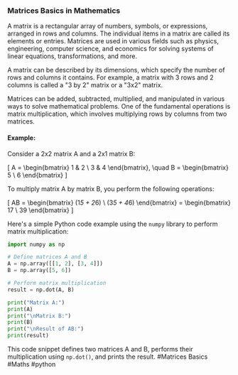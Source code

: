 ### Matrices Basics in Mathematics

A matrix is a rectangular array of numbers, symbols, or expressions, arranged in rows and columns. The individual items in a matrix are called its elements or entries. Matrices are used in various fields such as physics, engineering, computer science, and economics for solving systems of linear equations, transformations, and more.

A matrix can be described by its dimensions, which specify the number of rows and columns it contains. For example, a matrix with 3 rows and 2 columns is called a "3 by 2" matrix or a "3x2" matrix.

Matrices can be added, subtracted, multiplied, and manipulated in various ways to solve mathematical problems. One of the fundamental operations is matrix multiplication, which involves multiplying rows by columns from two matrices.

#### Example:
Consider a 2x2 matrix A and a 2x1 matrix B:

\[ 
A = \begin{bmatrix} 
1 & 2 \\
3 & 4 
\end{bmatrix}, \quad
B = \begin{bmatrix}
5 \\
6 
\end{bmatrix}
\]

To multiply matrix A by matrix B, you perform the following operations:

\[ 
AB = \begin{bmatrix} 
(1*5 + 2*6) \\
(3*5 + 4*6) 
\end{bmatrix} = \begin{bmatrix} 
17 \\
39 
\end{bmatrix}
\]

Here's a simple Python code example using the `numpy` library to perform matrix multiplication:

```python
import numpy as np

# Define matrices A and B
A = np.array([[1, 2], [3, 4]])
B = np.array([5, 6])

# Perform matrix multiplication
result = np.dot(A, B)

print("Matrix A:")
print(A)
print("\nMatrix B:")
print(B)
print("\nResult of AB:")
print(result)
```

This code snippet defines two matrices A and B, performs their multiplication using `np.dot()`, and prints the result. #Matrices Basics #Maths #python